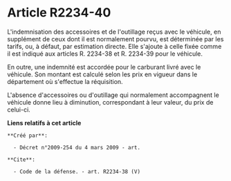 # Article R2234-40

L'indemnisation des accessoires et de l'outillage reçus avec le véhicule, en supplément de ceux dont il est normalement
pourvu, est déterminée par les tarifs, ou, à défaut, par estimation directe. Elle s'ajoute à celle fixée comme il est indiqué
aux articles R. 2234-38 et R. 2234-39 pour le véhicule. 

En outre, une indemnité est accordée pour le carburant livré avec le véhicule. Son montant est calculé selon les prix en
vigueur dans le département où s'effectue la réquisition.

L'absence d'accessoires ou d'outillage qui normalement accompagnent le véhicule donne lieu à diminution, correspondant à leur
valeur, du prix de celui-ci.

**Liens relatifs à cet article**

	**Créé par**:

	  - Décret n°2009-254 du 4 mars 2009 - art.

	**Cite**:

	  - Code de la défense. - art. R2234-38 (V)
